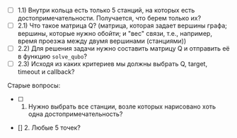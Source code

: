 - [ ] 1.1) Внутри кольца есть только 5 станций, на которых есть достопримечательности. Получается, что берем только их?
- [ ] 2.1) Что такое матрица Q? (матрица, которая задает вершины графа; вершины, которые нужно обойти; и "вес" связи, т.е., например, время проезжа между двумя вершинами (станциями))
- [ ] 2.2) Для решения задачи нужно составить матрицу Q и отправить её в функцию ```solve_qubo```?
- [ ] 2.3) Исходя из каких критериев мы должны выбрать Q, target, timeout и callback?

Старые вопросы:
- [ ] 1. Нужно выбрать все станции, возле которых нарисовано хоть одна достопримечательность?
- [] 2. Любые 5 точек?
